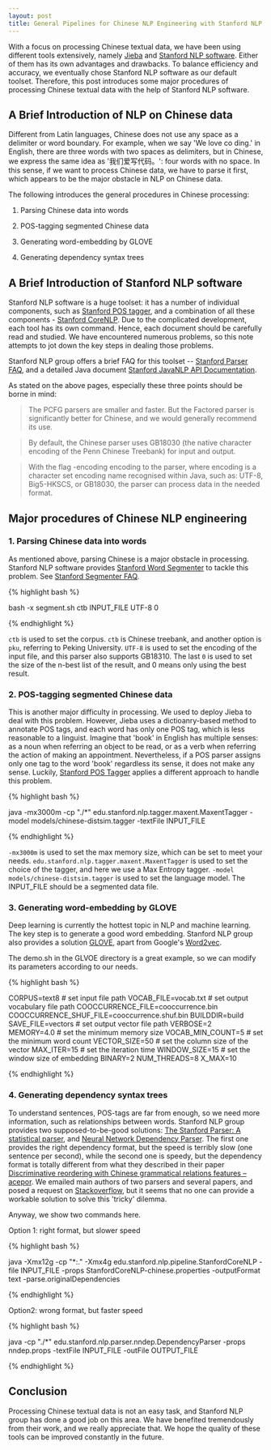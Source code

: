 ```yaml
---
layout: post
title: General Pipelines for Chinese NLP Engineering with Stanford NLP software
---
```


With a focus on processing Chinese textual data, we have been using different tools extensively, namely [Jieba](https://github.com/fxsjy/jieba) and [Stanford NLP software](http://nlp.stanford.edu/software/). Either of them has its own advantages and drawbacks. To balance efficiency and accuracy, we eventually chose Stanford NLP software as our default toolset. Therefore, this post introduces some major procedures of processing Chinese textual data with the help of Stanford NLP software.

## A Brief Introduction of NLP on Chinese data

Different from Latin languages, Chinese does not use any space as a delimiter or word boundary. For example, when we say 'We love co ding.' in English, there are three words with two spaces as delimiters, but in Chinese, we express the same idea as '我们爱写代码。': four words with no space. In this sense, if we want to process Chinese data, we have to parse it first, which appears to be the major obstacle in NLP on Chinese data.

The following introduces the general procedures in Chinese processing:

1. Parsing Chinese data into words

2. POS-tagging segmented Chinese data

3. Generating word-embedding by GLOVE

4. Generating dependency syntax trees

## A Brief Introduction of Stanford NLP software

Stanford NLP software is a huge toolset: it has a number of individual components, such as [Stanford POS tagger](nlp.stanford.edu/software/tagger.shtml), and a combination of all these components - [Stanford CoreNLP](stanfordnlp.github.io/CoreNLP/). Due to the complicated development, each tool has its own command. Hence, each document should be carefully read and studied. We have encountered numerous problems, so this note attempts to jot down the key steps in dealing those problems.

Stanford NLP group offers a brief FAQ for this toolset -- [Stanford Parser FAQ](http://nlp.stanford.edu/software/parser-faq.shtml), and a detailed Java document [Stanford JavaNLP API Documentation](http://nlp.stanford.edu/nlp/javadoc/javanlp/overview-summary.html).

As stated on the above pages, especially these three points should be borne in mind:

> The PCFG parsers are smaller and faster. But the Factored parser is significantly better for Chinese, and we would generally recommend its use.

> By default, the Chinese parser uses GB18030 (the native character encoding of the Penn Chinese Treebank) for input and output.

> With the flag -encoding encoding to the parser, where encoding is a character set encoding name recognised within Java, such as: UTF-8, Big5-HKSCS, or GB18030, the parser can process data in the needed format.

## Major procedures of Chinese NLP engineering

### 1. Parsing Chinese data into words

As mentioned above, parsing Chinese is a major obstacle in processing. Stanford NLP software provides [Stanford Word Segmenter](http://nlp.stanford.edu/software/segmenter.shtml) to tackle this problem. See [Stanford Segmenter FAQ](http://nlp.stanford.edu/software/segmenter-faq.shtml).

{% highlight bash %}

bash -x segment.sh ctb INPUT_FILE UTF-8 0

{% endhighlight %}

`ctb` is used to set the corpus. `ctb` is Chinese treebank, and another option is `pku`, referring to Peking University. `UTF-8` is used to set the encoding of the input file, and this parser also supports GB18310. The last `0` is used to set the size of the n-best list of the result, and 0 means only using the best result.

### 2. POS-tagging segmented Chinese data

This is another major difficulty in processing. We used to deploy Jieba to deal with this problem. However, Jieba uses a dictioanry-based method to annotate POS tags, and each word has only one POS tag, which is less reasonable to a linguist. Imagine that 'book' in English has multiple senses: as a noun when referring an object to be read, or as a verb when referring the action of making an appointment. Nevertheless, if a POS parser assigns only one tag to the word 'book' regardless its sense, it does not make any sense. Luckily, [Stanford POS Tagger](http://nlp.stanford.edu/software/tagger.shtml) applies a different approach to handle this problem.

{% highlight bash %}

java -mx3000m -cp "./*" edu.stanford.nlp.tagger.maxent.MaxentTagger -model models/chinese-distsim.tagger -textFile INPUT_FILE

{% endhighlight %}

`-mx3000m` is used to set the max memory size, which can be set to meet your needs. `edu.stanford.nlp.tagger.maxent.MaxentTagger` is used to set the choice of the tagger, and here we use a Max Entropy tagger. `-model models/chinese-distsim.tagger` is used to set the language model. The INPUT_FILE should be a segmented data file.

### 3. Generating word-embedding by GLOVE

Deep learning is currently the hottest topic in NLP and machine learning. The key step is to generate a good word embedding. Stanford NLP group also provides a solution [GLOVE](nlp.stanford.edu/projects/glove), apart from Google's [Word2vec](https://code.google.com/p/word2vec/).

The demo.sh in the GLVOE directory is a great example, so we can modify its parameters according to our needs.

{% highlight bash %}

CORPUS=text8                                    # set input file path
VOCAB_FILE=vocab.txt                            # set output vocabulary file path
COOCCURRENCE_FILE=cooccurrence.bin              
COOCCURRENCE_SHUF_FILE=cooccurrence.shuf.bin
BUILDDIR=build
SAVE_FILE=vectors                               # set output vector file path
VERBOSE=2           
MEMORY=4.0                                      # set the minimum memory size
VOCAB_MIN_COUNT=5                               # set the minimum word count
VECTOR_SIZE=50                                  # set the column size of the vector
MAX_ITER=15                                     # set the iteration time
WINDOW_SIZE=15                                  # set the window size of embedding
BINARY=2
NUM_THREADS=8
X_MAX=10

{% endhighlight %}

### 4. Generating dependency syntax trees

To understand sentences, POS-tags are far from enough, so we need more information, such as relationships between words. Stanford NLP group provides two supposed-to-be-good solutions: [The Stanford Parser: A statistical parser](http://nlp.stanford.edu/software/lex-parser.shtml), and [Neural Network Dependency Parser](http://nlp.stanford.edu/software/nndep.shtml). The first one provides the right dependency format, but the speed is terribly slow (one sentence per second), while the second one is speedy, but the dependency format is totally different from what they described in their paper [Discriminative reordering with Chinese grammatical relations features – acepor](http://www.aclweb.org/anthology/W09-2307). We emailed main authors of two parsers and several papers, and posed a request on [Stackoverflow](https://stackoverflow.com/questions/33294148/how-to-use-nndep-parser-in-stanford-parser-to-process-chinese-data), but it seems that no one can provide a workable solution to solve this 'tricky' dilemma.

Anyway, we show two commands here.

Option 1: right format, but slower speed

{% highlight bash %}

java -Xmx12g -cp "*:." -Xmx4g edu.stanford.nlp.pipeline.StanfordCoreNLP -file INPUT_FILE -props StanfordCoreNLP-chinese.properties -outputFormat text -parse.originalDependencies

{% endhighlight %}

Option2: wrong format, but faster speed

{% highlight bash %}

java -cp "./*" edu.stanford.nlp.parser.nndep.DependencyParser -props nndep.props -textFile INPUT_FILE -outFile OUTPUT_FILE

{% endhighlight %}


## Conclusion

Processing Chinese textual data is not an easy task, and Stanford NLP group has done a good job on this area. We have benefited tremendously from their work, and we really appreciate that. We hope the quality of these tools can be improved constantly in the future.
